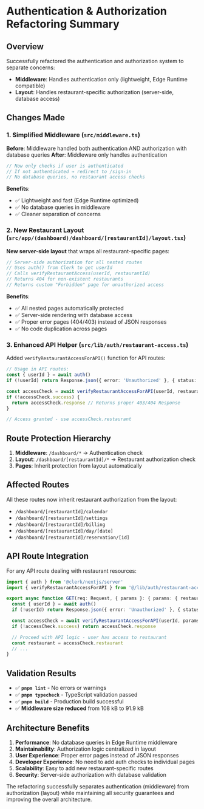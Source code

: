 # Authentication & Authorization Refactoring Summary

## Overview

Successfully refactored the authentication and authorization system to separate concerns:

- **Middleware**: Handles authentication only (lightweight, Edge Runtime compatible)
- **Layout**: Handles restaurant-specific authorization (server-side, database access)

## Changes Made

### 1. Simplified Middleware (`src/middleware.ts`)

**Before**: Middleware handled both authentication AND authorization with database queries
**After**: Middleware only handles authentication

```typescript
// Now only checks if user is authenticated
// If not authenticated → redirect to /sign-in
// No database queries, no restaurant access checks
```

**Benefits**:

- ✅ Lightweight and fast (Edge Runtime optimized)
- ✅ No database queries in middleware
- ✅ Cleaner separation of concerns

### 2. New Restaurant Layout (`src/app/(dashboard)/dashboard/[restaurantId]/layout.tsx`)

**New server-side layout** that wraps all restaurant-specific pages:

```typescript
// Server-side authorization for all nested routes
// Uses auth() from Clerk to get userId
// Calls verifyRestaurantAccess(userId, restaurantId)
// Returns 404 for non-existent restaurants
// Returns custom "Forbidden" page for unauthorized access
```

**Benefits**:

- ✅ All nested pages automatically protected
- ✅ Server-side rendering with database access
- ✅ Proper error pages (404/403) instead of JSON responses
- ✅ No code duplication across pages

### 3. Enhanced API Helper (`src/lib/auth/restaurant-access.ts`)

Added `verifyRestaurantAccessForAPI()` function for API routes:

```typescript
// Usage in API routes:
const { userId } = await auth()
if (!userId) return Response.json({ error: 'Unauthorized' }, { status: 401 })

const accessCheck = await verifyRestaurantAccessForAPI(userId, restaurantId)
if (!accessCheck.success) {
  return accessCheck.response // Returns proper 403/404 Response
}

// Access granted - use accessCheck.restaurant
```

## Route Protection Hierarchy

1. **Middleware**: `/dashboard/*` → Authentication check
2. **Layout**: `/dashboard/[restaurantId]/*` → Restaurant authorization check
3. **Pages**: Inherit protection from layout automatically

## Affected Routes

All these routes now inherit restaurant authorization from the layout:

- `/dashboard/[restaurantId]/calendar`
- `/dashboard/[restaurantId]/settings`
- `/dashboard/[restaurantId]/billing`
- `/dashboard/[restaurantId]/day/[date]`
- `/dashboard/[restaurantId]/reservation/[id]`

## API Route Integration

For any API route dealing with restaurant resources:

```typescript
import { auth } from '@clerk/nextjs/server'
import { verifyRestaurantAccessForAPI } from '@/lib/auth/restaurant-access'

export async function GET(req: Request, { params }: { params: { restaurantId: string } }) {
  const { userId } = await auth()
  if (!userId) return Response.json({ error: 'Unauthorized' }, { status: 401 })

  const accessCheck = await verifyRestaurantAccessForAPI(userId, params.restaurantId)
  if (!accessCheck.success) return accessCheck.response

  // Proceed with API logic - user has access to restaurant
  const restaurant = accessCheck.restaurant
  // ...
}
```

## Validation Results

- ✅ **`pnpm lint`** - No errors or warnings
- ✅ **`pnpm typecheck`** - TypeScript validation passed
- ✅ **`pnpm build`** - Production build successful
- ✅ **Middleware size reduced** from 108 kB to 91.9 kB

## Architecture Benefits

1. **Performance**: No database queries in Edge Runtime middleware
2. **Maintainability**: Authorization logic centralized in layout
3. **User Experience**: Proper error pages instead of JSON responses
4. **Developer Experience**: No need to add auth checks to individual pages
5. **Scalability**: Easy to add new restaurant-specific routes
6. **Security**: Server-side authorization with database validation

The refactoring successfully separates authentication (middleware) from authorization (layout) while maintaining all security guarantees and improving the overall architecture.
